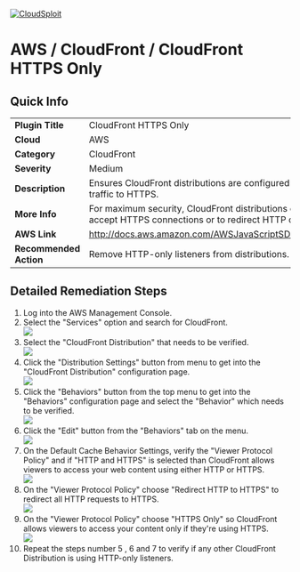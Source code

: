[![CloudSploit](https://cloudsploit.com/img/logo-new-big-text-100.png "CloudSploit")](https://cloudsploit.com)

# AWS / CloudFront / CloudFront HTTPS Only

## Quick Info

| | |
|-|-|
| **Plugin Title** | CloudFront HTTPS Only |
| **Cloud** | AWS |
| **Category** | CloudFront |
| **Severity** | Medium |
| **Description** | Ensures CloudFront distributions are configured to redirect non-HTTPS traffic to HTTPS. |
| **More Info** | For maximum security, CloudFront distributions can be configured to only accept HTTPS connections or to redirect HTTP connections to HTTPS. |
| **AWS Link** | http://docs.aws.amazon.com/AWSJavaScriptSDK/latest/AWS/CloudFront.html |
| **Recommended Action** | Remove HTTP-only listeners from distributions. |

## Detailed Remediation Steps
1. Log into the AWS Management Console.
2. Select the "Services" option and search for CloudFront. </br> <img src="/resources/aws/cloudfront/cloudfront-https-only/step2.png"/>
3. Select the "CloudFront Distribution" that needs to be verified.</br> <img src="/resources/aws/cloudfront/cloudfront-https-only/step3.png"/>
4. Click the "Distribution Settings" button from menu to get into the "CloudFront Distribution" configuration page. </br><img src="/resources/aws/cloudfront/cloudfront-https-only/step4.png"/>
5. Click the "Behaviors" button from the top menu to get into the "Behaviors" configuration page and select the "Behavior" which needs to be verified.</br> <img src="/resources/aws/cloudfront/cloudfront-https-only/step5.png"/>
6. Click the "Edit" button from the "Behaviors" tab on the menu.</br> <img src="/resources/aws/cloudfront/cloudfront-https-only/step6.png"/>
7. On the Default Cache Behavior Settings, verify the "Viewer Protocol Policy" and if "HTTP and HTTPS" is selected than CloudFront allows viewers to access your web content using either HTTP or HTTPS. </br> <img src="/resources/aws/cloudfront/cloudfront-https-only/step7.png"/>
8. On the "Viewer Protocol Policy" choose "Redirect HTTP to HTTPS" to redirect all HTTP requests to HTTPS.</br><img src="/resources/aws/cloudfront/cloudfront-https-only/step8.png"/>
9. On the "Viewer Protocol Policy" choose "HTTPS Only" so CloudFront allows viewers to access your content only if they're using HTTPS.</br><img src="/resources/aws/cloudfront/cloudfront-https-only/step9.png"/>
10. Repeat the steps number 5 , 6 and 7 to verify if any other CloudFront Distribution is using HTTP-only listeners.</br>